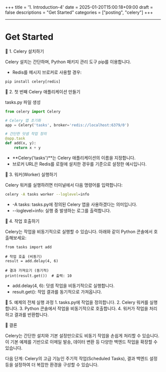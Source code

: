 +++
title = '1. Introduction-4'
date = 2025-01-20T15:00:18+09:00
draft = false
descriptions = "Get Started"
categories = ["posting", "celery"]
+++

---
# Get Started 

🌟 1. Celery 설치하기

Celery 설치는 간단하며, Python 패키지 관리 도구 pip를 이용합니다.
- Redis를 메시지 브로커로 사용할 경우:
```py
pip install celery[redis]
```
🌟 2. 첫 번째 Celery 애플리케이션 만들기

tasks.py 파일 생성
```py
from celery import Celery

# Celery 앱 초기화
app = Celery('tasks', broker='redis://localhost:6379/0')

# 간단한 덧셈 작업 정의
@app.task
def add(x, y):
    return x + y
```

- **Celery('tasks')**는 Celery 애플리케이션의 이름을 지정합니다.
- 브로커 URL은 Redis를 로컬에 설치한 경우를 기준으로 설정한 예시입니다.

🌟 3. 워커(Worker) 실행하기

Celery 워커를 실행하려면 터미널에서 다음 명령어를 입력합니다:
```sh
celery -A tasks worker --loglevel=info
```
- -A tasks: tasks.py에 정의된 Celery 앱을 사용하겠다는 의미입니다.
- --loglevel=info: 실행 중 발생하는 로그를 출력합니다.

🌟 4. 작업 호출하기

Celery는 작업을 비동기적으로 실행할 수 있습니다. 아래와 같이 Python 콘솔에서 호출해보세요:
```
from tasks import add

# 작업 호출 (비동기)
result = add.delay(4, 6)

# 결과 가져오기 (동기적)
print(result.get())  # 출력: 10
```

- add.delay(4, 6): 덧셈 작업을 비동기적으로 실행합니다.
- result.get(): 작업 결과를 동기적으로 가져옵니다.

🌟 5. 예제의 전체 실행 과정
	1.	tasks.py에 작업을 정의합니다.
	2.	Celery 워커를 실행합니다.
	3.	Python 콘솔에서 작업을 비동기적으로 호출합니다.
	4.	워커가 작업을 처리하고 결과를 반환합니다.

🚀 결론

Celery는 간단한 설치와 기본 설정만으로도 비동기 작업을 손쉽게 처리할 수 있습니다. 이 기본 예제를 기반으로 이메일 발송, 데이터 변환 등 다양한 백엔드 작업을 확장할 수 있습니다.

다음 단계: Celery의 고급 기능인 주기적 작업(Scheduled Tasks), 결과 백엔드 설정 등을 설정하여 더 복잡한 환경을 구성할 수 있습니다.